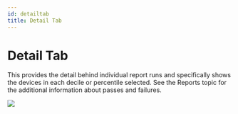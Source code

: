 ```yaml
---
id: detailtab
title: Detail Tab
---
```


# Detail Tab

This provides the detail behind individual report runs and specifically shows the devices in each decile or percentile selected. See the Reports topic for the additional information about passes and failures.

![](/img/changetracker/baseline/BaselineDetailsTab.png)